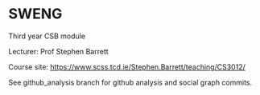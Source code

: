 # SWENG

Third year CSB module

Lecturer: Prof Stephen Barrett


Course site: https://www.scss.tcd.ie/Stephen.Barrett/teaching/CS3012/


See github_analysis branch for github analysis and social graph commits.

